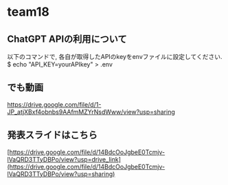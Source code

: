 # team18

## ChatGPT APIの利用について
以下のコマンドで, 各自が取得したAPIのkeyをenvファイルに設定してください.
$ echo "API_KEY=yourAPIkey" > .env

## でも動画
https://drive.google.com/file/d/1-JP_atjXBxf4obnbs9AAfmMZYrNsdWww/view?usp=sharing
## 発表スライドはこちら
[https://drive.google.com/file/d/14BdcOoJgbeE0Tcmjv-lVaQRD3TTyDBPo/view?usp=drive_link](https://drive.google.com/file/d/14BdcOoJgbeE0Tcmjv-lVaQRD3TTyDBPo/view?usp=sharing)
